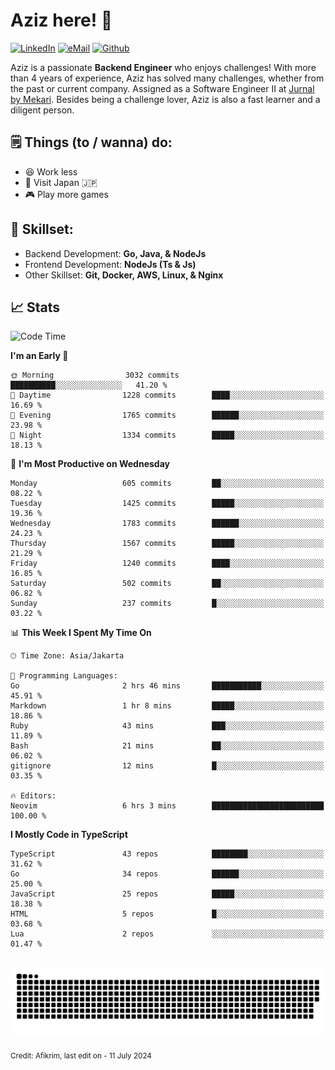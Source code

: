 # Aziz here! 👋

[![LinkedIn](https://img.shields.io/static/v1?message=afikrim&logo=linkedin&label=&color=0077B5&logoColor=white&labelColor=&style=for-the-badge)](https://www.linkedin.com/in/afikrim)
[![eMail](https://img.shields.io/static/v1?message=afikrim10@gmail.com&logo=gmail&label=&color=D14836&logoColor=white&labelColor=&style=for-the-badge)](mailto:afikrim10@gmail.com)
[![Github](https://komarev.com/ghpvc/?username=afikrim&label=Visitors&style=for-the-badge)](https://www.github.com/afikrim)

<!--Introduction-->
Aziz is a passionate **Backend Engineer** who enjoys challenges! With more than 4 years of experience, Aziz has solved many challenges, whether from the past or current company. Assigned as a Software Engineer II at [Jurnal by Mekari](https://jurnal.id). Besides being a challenge lover, Aziz is also a fast learner and a diligent person.

<!--Things TODO-->
## 🗒️ Things (to / wanna) do:

- 😆 Work less
- 🚀 Visit Japan 🇯🇵
- 🎮 Play more games

<!--Skillset-->
## 🏅 Skillset:

- Backend Development: **Go, Java, & NodeJs**
- Frontend Development: **NodeJs (Ts & Js)**
- Other Skillset: **Git, Docker, AWS, Linux, & Nginx**

## 📈 Stats  

<!--START_SECTION:waka-->
![Code Time](http://img.shields.io/badge/Code%20Time-2%2C042%20hrs%2026%20mins-blue)

**I'm an Early 🐤** 

```text
🌞 Morning                3032 commits        ██████████░░░░░░░░░░░░░░░   41.20 % 
🌆 Daytime                1228 commits        ████░░░░░░░░░░░░░░░░░░░░░   16.69 % 
🌃 Evening                1765 commits        ██████░░░░░░░░░░░░░░░░░░░   23.98 % 
🌙 Night                  1334 commits        █████░░░░░░░░░░░░░░░░░░░░   18.13 % 
```
📅 **I'm Most Productive on Wednesday** 

```text
Monday                   605 commits         ██░░░░░░░░░░░░░░░░░░░░░░░   08.22 % 
Tuesday                  1425 commits        █████░░░░░░░░░░░░░░░░░░░░   19.36 % 
Wednesday                1783 commits        ██████░░░░░░░░░░░░░░░░░░░   24.23 % 
Thursday                 1567 commits        █████░░░░░░░░░░░░░░░░░░░░   21.29 % 
Friday                   1240 commits        ████░░░░░░░░░░░░░░░░░░░░░   16.85 % 
Saturday                 502 commits         ██░░░░░░░░░░░░░░░░░░░░░░░   06.82 % 
Sunday                   237 commits         █░░░░░░░░░░░░░░░░░░░░░░░░   03.22 % 
```


📊 **This Week I Spent My Time On** 

```text
🕑︎ Time Zone: Asia/Jakarta

💬 Programming Languages: 
Go                       2 hrs 46 mins       ███████████░░░░░░░░░░░░░░   45.91 % 
Markdown                 1 hr 8 mins         █████░░░░░░░░░░░░░░░░░░░░   18.86 % 
Ruby                     43 mins             ███░░░░░░░░░░░░░░░░░░░░░░   11.89 % 
Bash                     21 mins             ██░░░░░░░░░░░░░░░░░░░░░░░   06.02 % 
gitignore                12 mins             █░░░░░░░░░░░░░░░░░░░░░░░░   03.35 % 

🔥 Editors: 
Neovim                   6 hrs 3 mins        █████████████████████████   100.00 % 
```

**I Mostly Code in TypeScript** 

```text
TypeScript               43 repos            ████████░░░░░░░░░░░░░░░░░   31.62 % 
Go                       34 repos            ██████░░░░░░░░░░░░░░░░░░░   25.00 % 
JavaScript               25 repos            █████░░░░░░░░░░░░░░░░░░░░   18.38 % 
HTML                     5 repos             █░░░░░░░░░░░░░░░░░░░░░░░░   03.68 % 
Lua                      2 repos             ░░░░░░░░░░░░░░░░░░░░░░░░░   01.47 % 
```




<!--END_SECTION:waka-->


<br clear="both">

<div align="center">
  <img src="https://raw.githubusercontent.com/afikrim/afikrim/output/snake.svg" alt="Snake animation" />
</div>


<sub>Credit: Afikrim, last edit on - 11 July 2024</sub>
